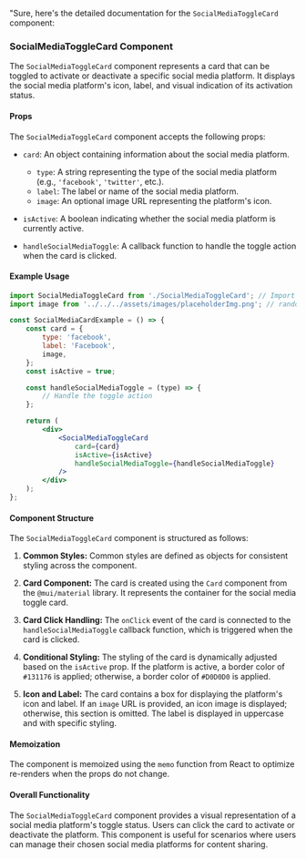 "Sure, here's the detailed documentation for the `SocialMediaToggleCard` component:

### SocialMediaToggleCard Component

The `SocialMediaToggleCard` component represents a card that can be toggled to activate or deactivate a specific social
media platform. It displays the social media platform's icon, label, and visual indication of its activation status.

#### Props

The `SocialMediaToggleCard` component accepts the following props:

- `card`: An object containing information about the social media platform.

  - `type`: A string representing the type of the social media platform (e.g., `'facebook'`, `'twitter'`, etc.).
  - `label`: The label or name of the social media platform.
  - `image`: An optional image URL representing the platform's icon.

- `isActive`: A boolean indicating whether the social media platform is currently active.

- `handleSocialMediaToggle`: A callback function to handle the toggle action when the card is clicked.

#### Example Usage

```jsx static
import SocialMediaToggleCard from './SocialMediaToggleCard'; // Import the component
import image from '../../../assets/images/placeholderImg.png'; // random photo for example

const SocialMediaCardExample = () => {
	const card = {
		type: 'facebook',
		label: 'Facebook',
		image,
	};
	const isActive = true;

	const handleSocialMediaToggle = (type) => {
		// Handle the toggle action
	};

	return (
		<div>
			<SocialMediaToggleCard
				card={card}
				isActive={isActive}
				handleSocialMediaToggle={handleSocialMediaToggle}
			/>
		</div>
	);
};
```

#### Component Structure

The `SocialMediaToggleCard` component is structured as follows:

1. **Common Styles:** Common styles are defined as objects for consistent styling across the component.

2. **Card Component:** The card is created using the `Card` component from the `@mui/material` library. It represents
   the container for the social media toggle card.

3. **Card Click Handling:** The `onClick` event of the card is connected to the `handleSocialMediaToggle` callback
   function, which is triggered when the card is clicked.

4. **Conditional Styling:** The styling of the card is dynamically adjusted based on the `isActive` prop. If the
   platform is active, a border color of `#131176` is applied; otherwise, a border color of `#D0D0D0` is applied.

5. **Icon and Label:** The card contains a box for displaying the platform's icon and label. If an `image` URL is
   provided, an icon image is displayed; otherwise, this section is omitted. The label is displayed in uppercase and
   with specific styling.

#### Memoization

The component is memoized using the `memo` function from React to optimize re-renders when the props do not change.

#### Overall Functionality

The `SocialMediaToggleCard` component provides a visual representation of a social media platform's toggle status. Users
can click the card to activate or deactivate the platform. This component is useful for scenarios where users can manage
their chosen social media platforms for content sharing.
